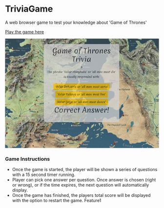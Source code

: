 # TriviaGame
A web browser game to test your knowledge about 'Game of Thrones'

[Play the game here](https://mwomack117.github.io/TriviaGame/)

![trivia](https://github.com/mwomack117/TriviaGame/blob/master/assets/images/GOT%20trivia.png)

### Game Instructions
 * Once the game is started, the player will be shown a series of questions with a 15 second timer running. 
 * Player can pick one answer per question. Once answer is chosen (right or wrong), or if the time expires, the next question will automatically display.
 * Once the game has finished, the players total score will be displayed with the option to restart the game. 
Feature1
